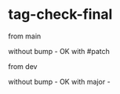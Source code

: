 # tag-check-final

from main

without bump - OK
with #patch 

from dev 

without bump - OK
with major - 
